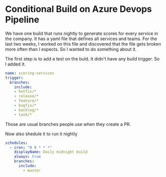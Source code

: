 # Conditional Build on Azure Devops Pipeline

We have one build that runs nightly to generate scores for every service in the company. It has a yaml file that defines all services and teams. For the last two weeks, I worked on this file and discovered that the file gets broken more often than I expects. So I wanted to do something about it. 

The first step is to add a test on the buld. It didn't have any build trigger. So I added it.

```yaml
name: scoring-services
trigger:
  branches:
    include:
    - hotfix/*
    - release/*
    - feature/*
    - bugfix/*
    - backlog/*
    - task/*
```

Those are usual branches people use when they create a PR.

Now also shedule it to run it nightly

```yaml
schedules:
  - cron: "0 0 * * *"
    displayName: Daily midnight build
    always: true
    branches:
      include:
        - master
```



